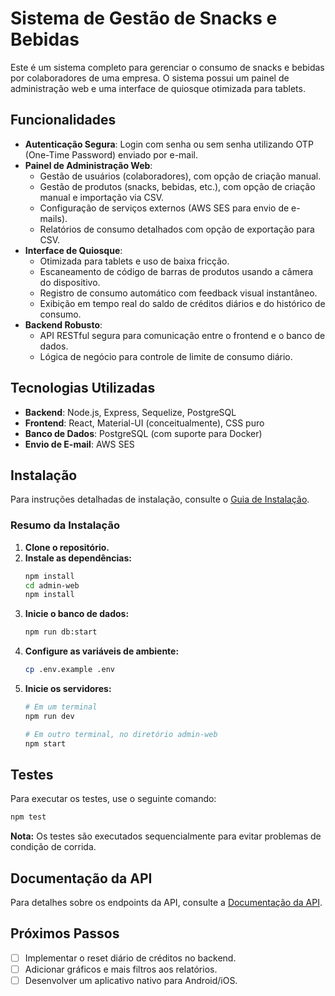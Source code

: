 # Sistema de Gestão de Snacks e Bebidas

Este é um sistema completo para gerenciar o consumo de snacks e bebidas por colaboradores de uma empresa. O sistema possui um painel de administração web e uma interface de quiosque otimizada para tablets.

## Funcionalidades

- **Autenticação Segura**: Login com senha ou sem senha utilizando OTP (One-Time Password) enviado por e-mail.
- **Painel de Administração Web**:
    - Gestão de usuários (colaboradores), com opção de criação manual.
    - Gestão de produtos (snacks, bebidas, etc.), com opção de criação manual e importação via CSV.
    - Configuração de serviços externos (AWS SES para envio de e-mails).
    - Relatórios de consumo detalhados com opção de exportação para CSV.
- **Interface de Quiosque**:
    - Otimizada para tablets e uso de baixa fricção.
    - Escaneamento de código de barras de produtos usando a câmera do dispositivo.
    - Registro de consumo automático com feedback visual instantâneo.
    - Exibição em tempo real do saldo de créditos diários e do histórico de consumo.
- **Backend Robusto**:
    - API RESTful segura para comunicação entre o frontend e o banco de dados.
    - Lógica de negócio para controle de limite de consumo diário.

## Tecnologias Utilizadas

- **Backend**: Node.js, Express, Sequelize, PostgreSQL
- **Frontend**: React, Material-UI (conceitualmente), CSS puro
- **Banco de Dados**: PostgreSQL (com suporte para Docker)
- **Envio de E-mail**: AWS SES

## Instalação

Para instruções detalhadas de instalação, consulte o [Guia de Instalação](INSTALLATION_GUIDE.md).

### Resumo da Instalação

1. **Clone o repositório.**
2. **Instale as dependências:**
   ```bash
   npm install
   cd admin-web
   npm install
   ```
3. **Inicie o banco de dados:**
   ```bash
   npm run db:start
   ```
4. **Configure as variáveis de ambiente:**
   ```bash
   cp .env.example .env
   ```
5. **Inicie os servidores:**
   ```bash
   # Em um terminal
   npm run dev

   # Em outro terminal, no diretório admin-web
   npm start
   ```

## Testes

Para executar os testes, use o seguinte comando:

```bash
npm test
```

**Nota:** Os testes são executados sequencialmente para evitar problemas de condição de corrida.

## Documentação da API

Para detalhes sobre os endpoints da API, consulte a [Documentação da API](API_DOCUMENTATION.md).

## Próximos Passos

- [ ] Implementar o reset diário de créditos no backend.
- [ ] Adicionar gráficos e mais filtros aos relatórios.
- [ ] Desenvolver um aplicativo nativo para Android/iOS.
